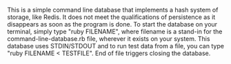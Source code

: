 This is a simple command line database that implements a hash system of storage, like Redis. It does not meet the qualifications of persistence as it disappears as soon as the program is done. To start the database on your terminal, simply type "ruby FILENAME", where filename is a stand-in for the command-line-database.rb file, wherever it exists on your system. This database uses STDIN/STDOUT and to run test data from a file, you can type "ruby FILENAME < TESTFILE". End of file triggers closing the database.